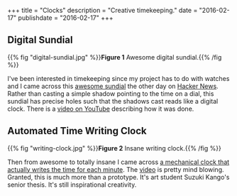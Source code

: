 +++
title = "Clocks"
description = "Creative timekeeping."
date = "2016-02-17"
publishdate = "2016-02-17"
+++

## Digital Sundial

{{% fig "digital-sundial.jpg" %}}**Figure 1** Awesome digital sundial.{{% /fig %}}

I've been interested in timekeeping since my project has to do with watches and
I came across this [awesome
sundial](http://www.mojoptix.com/2015/10/25/mojoptix-001-digital-sundial/) the
other day on [Hacker News](https://news.ycombinator.com/item?id=11094274).
Rather than casting a simple shadow pointing to the time on a dial, this
sundial has precise holes such that the shadows cast reads like a digital
clock. There is a [video on
YouTube](https://www.youtube.com/watch?v=wrsje5It_UU) describing how it was
done.

## Automated Time Writing Clock

{{% fig "writing-clock.jpg" %}}**Figure 2** Insane writing clock.{{% /fig %}}

Then from awesome to totally insane I came across [a mechanical clock that
actually writes the time for each
minute](http://www.ablogtowatch.com/suzuki-kango-plock-wooden-automaton-time-writing-clock/).
The
[video](https://twitter.com/BellTreeNursing/status/696232697824280577?ref_src=twsrc%5Etfw)
is pretty mind blowing. Granted, this is much more than a prototype.  It's art
student Suzuki Kango's senior thesis. It's still inspirational creativity.
